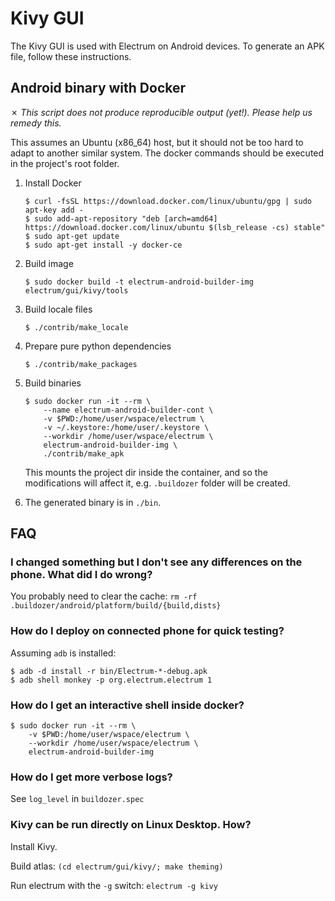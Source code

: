 # Kivy GUI

The Kivy GUI is used with Electrum on Android devices.
To generate an APK file, follow these instructions.

## Android binary with Docker

✗ _This script does not produce reproducible output (yet!).
   Please help us remedy this._

This assumes an Ubuntu (x86_64) host, but it should not be too hard to adapt to another
similar system. The docker commands should be executed in the project's root
folder.

1. Install Docker

    ```
    $ curl -fsSL https://download.docker.com/linux/ubuntu/gpg | sudo apt-key add -
    $ sudo add-apt-repository "deb [arch=amd64] https://download.docker.com/linux/ubuntu $(lsb_release -cs) stable"
    $ sudo apt-get update
    $ sudo apt-get install -y docker-ce
    ```

2. Build image

    ```
    $ sudo docker build -t electrum-android-builder-img electrum/gui/kivy/tools
    ```

3. Build locale files

    ```
    $ ./contrib/make_locale
    ```

4. Prepare pure python dependencies

    ```
    $ ./contrib/make_packages
    ```

5. Build binaries

    ```
    $ sudo docker run -it --rm \
        --name electrum-android-builder-cont \
        -v $PWD:/home/user/wspace/electrum \
        -v ~/.keystore:/home/user/.keystore \
        --workdir /home/user/wspace/electrum \
        electrum-android-builder-img \
        ./contrib/make_apk
    ```
    This mounts the project dir inside the container,
    and so the modifications will affect it, e.g. `.buildozer` folder
    will be created.

5. The generated binary is in `./bin`.



## FAQ

### I changed something but I don't see any differences on the phone. What did I do wrong?
You probably need to clear the cache: `rm -rf .buildozer/android/platform/build/{build,dists}`


### How do I deploy on connected phone for quick testing?
Assuming `adb` is installed:
```
$ adb -d install -r bin/Electrum-*-debug.apk
$ adb shell monkey -p org.electrum.electrum 1
```


### How do I get an interactive shell inside docker?
```
$ sudo docker run -it --rm \
    -v $PWD:/home/user/wspace/electrum \
    --workdir /home/user/wspace/electrum \
    electrum-android-builder-img
```


### How do I get more verbose logs?
See `log_level` in `buildozer.spec`


### Kivy can be run directly on Linux Desktop. How?
Install Kivy.

Build atlas: `(cd electrum/gui/kivy/; make theming)`

Run electrum with the `-g` switch: `electrum -g kivy`
